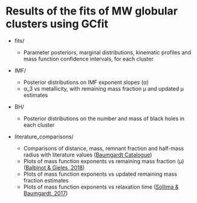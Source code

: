 # Results of the fits of MW globular clusters using GCfit

- fits/
  * Parameter posteriors, marginal distributions, kinematic profiles and mass function confidence intervals, for each cluster

- IMF/
  * Posterior distributions on IMF exponent slopes (α)
  * α_3 vs metallicity, with remaining mass fraction μ and updated μ estimates

- BH/
  * Posterior distributions on the number and mass of black holes in each cluster

- literature_comparisons/
  * Comparisons of distance, mass, remnant fraction and half-mass radius with literature values ([Baumgardt Catalogue](https://people.smp.uq.edu.au/HolgerBaumgardt/globular/newdata/))
  * Plots of mass function exponents vs remaining mass fraction (μ) ([Balbinot & Gieles, 2018](https://ui.adsabs.harvard.edu/abs/2018MNRAS.474.2479B))
  * Plots of mass function exponents vs updated remaining mass fraction estimates
  * Plots of mass function exponents vs relaxation time ([Sollima & Baumgardt, 2017](https://ui.adsabs.harvard.edu/abs/2017MNRAS.471.3668S))
